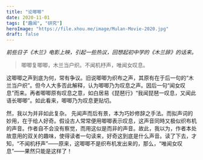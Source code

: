 ```yaml
---
title: "论唧唧"
date: 2020-11-01
tags: ["趣闻", "研究"]
heroImage: "https://file.xhou.me/image/Mulan-Movie-2020.jpg"
draft: false
---
```


_前些日子《木兰》电影上映，引起一些热议，回想起初中学的《木兰辞》的话来。_

> 唧唧复唧唧，木兰当户织。不闻机杼声，唯闻女叹息。

这唧唧之声到底为何，常有争议。旧说唧唧为织布之声，其原有在于后一句的“木兰当户织”。但今人大多否此解释，认为唧唧乃为叹息之声。因后一句“闻女叹息”而来。再者唧唧原有叹息之意，如白居易《琵琶行》“我闻琵琶一叹息，又闻此语长唧唧”。如此看来，唧唧乃为叹息更贴切。

然，我以为并非如此复杂。
先闻声而后有景，本为巧妙修辞之手法。而拟声词的妙用，在于给人好奇。假设古人常常便用唧唧表示叹息，这声音同時又极似织布机的声音。作者自不会没有察觉，而用这似是而非的声音。故此，我以为，作者本处故意用的双关的趣味，使得读者一句读来，好奇这到底是什么声音。读了下去，才知，“不闻机杼声”——原来，这唧唧不是织布机发出来的，那么，“唯闻女叹息”——果然只能是这样了！
